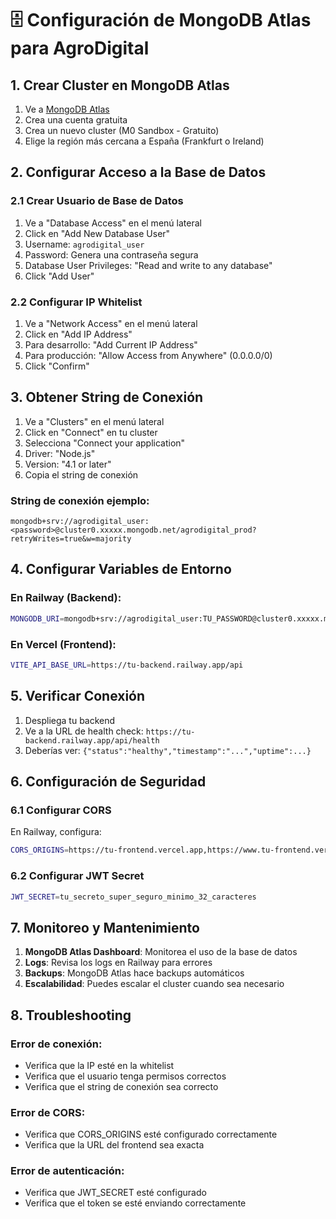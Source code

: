 # 🗄️ Configuración de MongoDB Atlas para AgroDigital

## 1. Crear Cluster en MongoDB Atlas

1. Ve a [MongoDB Atlas](https://cloud.mongodb.com)
2. Crea una cuenta gratuita
3. Crea un nuevo cluster (M0 Sandbox - Gratuito)
4. Elige la región más cercana a España (Frankfurt o Ireland)

## 2. Configurar Acceso a la Base de Datos

### 2.1 Crear Usuario de Base de Datos
1. Ve a "Database Access" en el menú lateral
2. Click en "Add New Database User"
3. Username: `agrodigital_user`
4. Password: Genera una contraseña segura
5. Database User Privileges: "Read and write to any database"
6. Click "Add User"

### 2.2 Configurar IP Whitelist
1. Ve a "Network Access" en el menú lateral
2. Click en "Add IP Address"
3. Para desarrollo: "Add Current IP Address"
4. Para producción: "Allow Access from Anywhere" (0.0.0.0/0)
5. Click "Confirm"

## 3. Obtener String de Conexión

1. Ve a "Clusters" en el menú lateral
2. Click en "Connect" en tu cluster
3. Selecciona "Connect your application"
4. Driver: "Node.js"
5. Version: "4.1 or later"
6. Copia el string de conexión

### String de conexión ejemplo:
```
mongodb+srv://agrodigital_user:<password>@cluster0.xxxxx.mongodb.net/agrodigital_prod?retryWrites=true&w=majority
```

## 4. Configurar Variables de Entorno

### En Railway (Backend):
```bash
MONGODB_URI=mongodb+srv://agrodigital_user:TU_PASSWORD@cluster0.xxxxx.mongodb.net/agrodigital_prod?retryWrites=true&w=majority
```

### En Vercel (Frontend):
```bash
VITE_API_BASE_URL=https://tu-backend.railway.app/api
```

## 5. Verificar Conexión

1. Despliega tu backend
2. Ve a la URL de health check: `https://tu-backend.railway.app/api/health`
3. Deberías ver: `{"status":"healthy","timestamp":"...","uptime":...}`

## 6. Configuración de Seguridad

### 6.1 Configurar CORS
En Railway, configura:
```bash
CORS_ORIGINS=https://tu-frontend.vercel.app,https://www.tu-frontend.vercel.app
```

### 6.2 Configurar JWT Secret
```bash
JWT_SECRET=tu_secreto_super_seguro_minimo_32_caracteres
```

## 7. Monitoreo y Mantenimiento

1. **MongoDB Atlas Dashboard**: Monitorea el uso de la base de datos
2. **Logs**: Revisa los logs en Railway para errores
3. **Backups**: MongoDB Atlas hace backups automáticos
4. **Escalabilidad**: Puedes escalar el cluster cuando sea necesario

## 8. Troubleshooting

### Error de conexión:
- Verifica que la IP esté en la whitelist
- Verifica que el usuario tenga permisos correctos
- Verifica que el string de conexión sea correcto

### Error de CORS:
- Verifica que CORS_ORIGINS esté configurado correctamente
- Verifica que la URL del frontend sea exacta

### Error de autenticación:
- Verifica que JWT_SECRET esté configurado
- Verifica que el token se esté enviando correctamente

